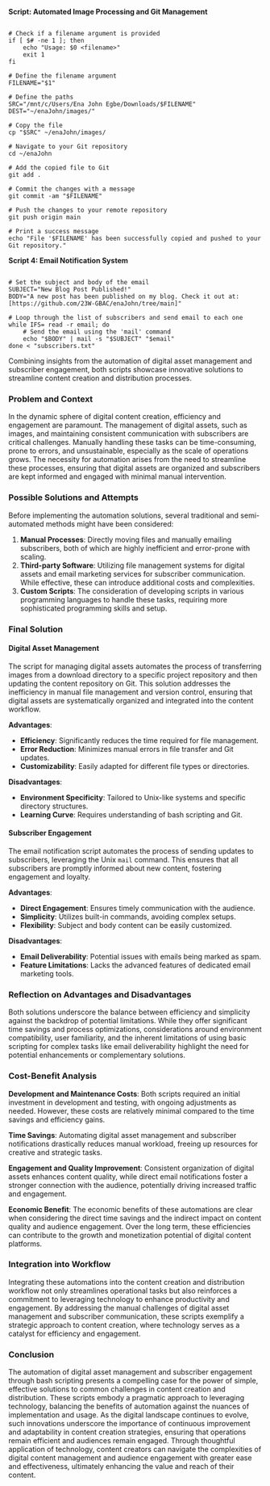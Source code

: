 **Script: Automated Image Processing and Git Management**
```#!/bin/bash

# Check if a filename argument is provided
if [ $# -ne 1 ]; then
    echo "Usage: $0 <filename>"
    exit 1
fi

# Define the filename argument
FILENAME="$1"

# Define the paths
SRC="/mnt/c/Users/Ena John Egbe/Downloads/$FILENAME"
DEST="~/enaJohn/images/"

# Copy the file
cp "$SRC" ~/enaJohn/images/

# Navigate to your Git repository
cd ~/enaJohn

# Add the copied file to Git
git add .

# Commit the changes with a message
git commit -am "$FILENAME"

# Push the changes to your remote repository
git push origin main

# Print a success message
echo "File '$FILENAME' has been successfully copied and pushed to your Git repository."
```


**Script 4: Email Notification System**
```#!/bin/bash

# Set the subject and body of the email
SUBJECT="New Blog Post Published!"
BODY="A new post has been published on my blog. Check it out at: [https://github.com/23W-GBAC/enaJohn/tree/main]"

# Loop through the list of subscribers and send email to each one
while IFS= read -r email; do
    # Send the email using the 'mail' command
    echo "$BODY" | mail -s "$SUBJECT" "$email"
done < "subscribers.txt"
```

Combining insights from the automation of digital asset management and subscriber engagement, both scripts showcase innovative solutions to streamline content creation and distribution processes. 

### Problem and Context

In the dynamic sphere of digital content creation, efficiency and engagement are paramount. The management of digital assets, such as images, and maintaining consistent communication with subscribers are critical challenges. Manually handling these tasks can be time-consuming, prone to errors, and unsustainable, especially as the scale of operations grows. The necessity for automation arises from the need to streamline these processes, ensuring that digital assets are organized and subscribers are kept informed and engaged with minimal manual intervention.

### Possible Solutions and Attempts

Before implementing the automation solutions, several traditional and semi-automated methods might have been considered:

1. **Manual Processes**: Directly moving files and manually emailing subscribers, both of which are highly inefficient and error-prone with scaling.
2. **Third-party Software**: Utilizing file management systems for digital assets and email marketing services for subscriber communication. While effective, these can introduce additional costs and complexities.
3. **Custom Scripts**: The consideration of developing scripts in various programming languages to handle these tasks, requiring more sophisticated programming skills and setup.

### Final Solution

#### Digital Asset Management

The script for managing digital assets automates the process of transferring images from a download directory to a specific project repository and then updating the content repository on Git. This solution addresses the inefficiency in manual file management and version control, ensuring that digital assets are systematically organized and integrated into the content workflow.

**Advantages**:
- **Efficiency**: Significantly reduces the time required for file management.
- **Error Reduction**: Minimizes manual errors in file transfer and Git updates.
- **Customizability**: Easily adapted for different file types or directories.

**Disadvantages**:
- **Environment Specificity**: Tailored to Unix-like systems and specific directory structures.
- **Learning Curve**: Requires understanding of bash scripting and Git.

#### Subscriber Engagement

The email notification script automates the process of sending updates to subscribers, leveraging the Unix `mail` command. This ensures that all subscribers are promptly informed about new content, fostering engagement and loyalty.

**Advantages**:
- **Direct Engagement**: Ensures timely communication with the audience.
- **Simplicity**: Utilizes built-in commands, avoiding complex setups.
- **Flexibility**: Subject and body content can be easily customized.

**Disadvantages**:
- **Email Deliverability**: Potential issues with emails being marked as spam.
- **Feature Limitations**: Lacks the advanced features of dedicated email marketing tools.

### Reflection on Advantages and Disadvantages

Both solutions underscore the balance between efficiency and simplicity against the backdrop of potential limitations. While they offer significant time savings and process optimizations, considerations around environment compatibility, user familiarity, and the inherent limitations of using basic scripting for complex tasks like email deliverability highlight the need for potential enhancements or complementary solutions.

### Cost-Benefit Analysis

**Development and Maintenance Costs**: Both scripts required an initial investment in development and testing, with ongoing adjustments as needed. However, these costs are relatively minimal compared to the time savings and efficiency gains.

**Time Savings**: Automating digital asset management and subscriber notifications drastically reduces manual workload, freeing up resources for creative and strategic tasks.

**Engagement and Quality Improvement**: Consistent organization of digital assets enhances content quality, while direct email notifications foster a stronger connection with the audience, potentially driving increased traffic and engagement.

**Economic Benefit**: The economic benefits of these automations are clear when considering the direct time savings and the indirect impact on content quality and audience engagement. Over the long term, these efficiencies can contribute to the growth and monetization potential of digital content platforms.

### Integration into Workflow

Integrating these automations into the content creation and distribution workflow not only streamlines operational tasks but also reinforces a commitment to leveraging technology to enhance productivity and engagement. By addressing the manual challenges of digital asset management and subscriber communication, these scripts exemplify a strategic approach to content creation, where technology serves as a catalyst for efficiency and engagement.

### Conclusion

The automation of digital asset management and subscriber engagement through bash scripting presents a compelling case for the power of simple, effective solutions to common challenges in content creation and distribution. These scripts embody a pragmatic approach to leveraging technology, balancing the benefits of automation against the nuances of implementation and usage. As the digital landscape continues to evolve, such innovations underscore the importance of continuous improvement and adaptability in content creation strategies, ensuring that operations remain efficient and audiences remain engaged. Through thoughtful application of technology, content creators can navigate the complexities of digital content management and audience engagement with greater ease and effectiveness, ultimately enhancing the value and reach of their content.
